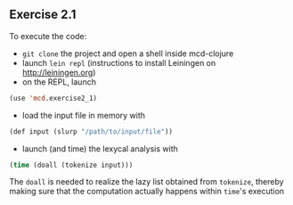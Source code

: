 
Exercise 2.1
------------

To execute the code:
- ```git clone``` the project and open a shell inside mcd-clojure
- launch ```lein repl``` (instructions to install Leiningen on http://leiningen.org)
- on the REPL, launch 
```lisp
(use 'mcd.exercise2_1)
```
- load the input file in memory with
```lisp
(def input (slurp "/path/to/input/file"))
```
- launch (and time) the lexycal analysis with
```lisp
(time (doall (tokenize input)))
```
The ```doall``` is needed to realize the lazy list obtained from ```tokenize```, thereby making sure that the computation actually happens within ```time```'s execution